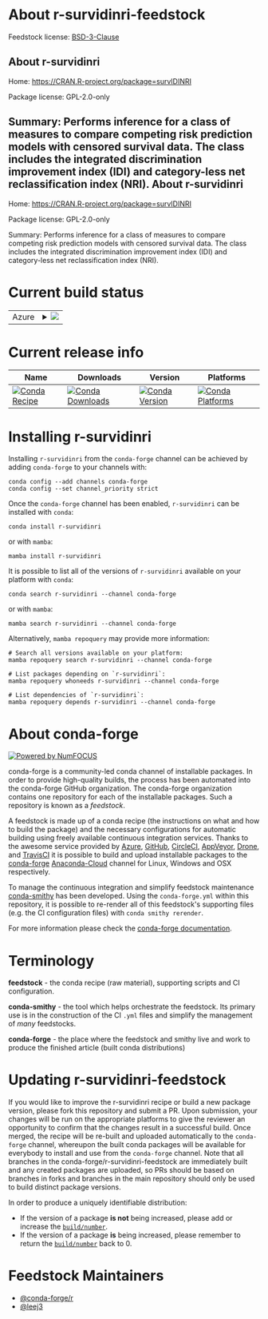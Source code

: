 About r-survidinri-feedstock
============================

Feedstock license: [BSD-3-Clause](https://github.com/conda-forge/r-survidinri-feedstock/blob/main/LICENSE.txt)

About r-survidinri
------------------

Home: https://CRAN.R-project.org/package=survIDINRI

Package license: GPL-2.0-only

Summary: Performs inference for a class of measures to compare competing risk prediction models with censored survival data. The class includes the integrated discrimination improvement index (IDI) and category-less net reclassification index (NRI).
About r-survidinri
------------------

Home: https://CRAN.R-project.org/package=survIDINRI

Package license: GPL-2.0-only

Summary: Performs inference for a class of measures to compare competing risk prediction models with censored survival data. The class includes the integrated discrimination improvement index (IDI) and category-less net reclassification index (NRI).

Current build status
====================


<table>
    
  <tr>
    <td>Azure</td>
    <td>
      <details>
        <summary>
          <a href="https://dev.azure.com/conda-forge/feedstock-builds/_build/latest?definitionId=19270&branchName=main">
            <img src="https://dev.azure.com/conda-forge/feedstock-builds/_apis/build/status/r-survidinri-feedstock?branchName=main">
          </a>
        </summary>
        <table>
          <thead><tr><th>Variant</th><th>Status</th></tr></thead>
          <tbody><tr>
              <td>linux_64_r_base4.2</td>
              <td>
                <a href="https://dev.azure.com/conda-forge/feedstock-builds/_build/latest?definitionId=19270&branchName=main">
                  <img src="https://dev.azure.com/conda-forge/feedstock-builds/_apis/build/status/r-survidinri-feedstock?branchName=main&jobName=linux&configuration=linux%20linux_64_r_base4.2" alt="variant">
                </a>
              </td>
            </tr><tr>
              <td>linux_64_r_base4.3</td>
              <td>
                <a href="https://dev.azure.com/conda-forge/feedstock-builds/_build/latest?definitionId=19270&branchName=main">
                  <img src="https://dev.azure.com/conda-forge/feedstock-builds/_apis/build/status/r-survidinri-feedstock?branchName=main&jobName=linux&configuration=linux%20linux_64_r_base4.3" alt="variant">
                </a>
              </td>
            </tr><tr>
              <td>osx_64_r_base4.2</td>
              <td>
                <a href="https://dev.azure.com/conda-forge/feedstock-builds/_build/latest?definitionId=19270&branchName=main">
                  <img src="https://dev.azure.com/conda-forge/feedstock-builds/_apis/build/status/r-survidinri-feedstock?branchName=main&jobName=osx&configuration=osx%20osx_64_r_base4.2" alt="variant">
                </a>
              </td>
            </tr><tr>
              <td>osx_64_r_base4.3</td>
              <td>
                <a href="https://dev.azure.com/conda-forge/feedstock-builds/_build/latest?definitionId=19270&branchName=main">
                  <img src="https://dev.azure.com/conda-forge/feedstock-builds/_apis/build/status/r-survidinri-feedstock?branchName=main&jobName=osx&configuration=osx%20osx_64_r_base4.3" alt="variant">
                </a>
              </td>
            </tr><tr>
              <td>win_64</td>
              <td>
                <a href="https://dev.azure.com/conda-forge/feedstock-builds/_build/latest?definitionId=19270&branchName=main">
                  <img src="https://dev.azure.com/conda-forge/feedstock-builds/_apis/build/status/r-survidinri-feedstock?branchName=main&jobName=win&configuration=win%20win_64_" alt="variant">
                </a>
              </td>
            </tr>
          </tbody>
        </table>
      </details>
    </td>
  </tr>
</table>

Current release info
====================

| Name | Downloads | Version | Platforms |
| --- | --- | --- | --- |
| [![Conda Recipe](https://img.shields.io/badge/recipe-r--survidinri-green.svg)](https://anaconda.org/conda-forge/r-survidinri) | [![Conda Downloads](https://img.shields.io/conda/dn/conda-forge/r-survidinri.svg)](https://anaconda.org/conda-forge/r-survidinri) | [![Conda Version](https://img.shields.io/conda/vn/conda-forge/r-survidinri.svg)](https://anaconda.org/conda-forge/r-survidinri) | [![Conda Platforms](https://img.shields.io/conda/pn/conda-forge/r-survidinri.svg)](https://anaconda.org/conda-forge/r-survidinri) |

Installing r-survidinri
=======================

Installing `r-survidinri` from the `conda-forge` channel can be achieved by adding `conda-forge` to your channels with:

```
conda config --add channels conda-forge
conda config --set channel_priority strict
```

Once the `conda-forge` channel has been enabled, `r-survidinri` can be installed with `conda`:

```
conda install r-survidinri
```

or with `mamba`:

```
mamba install r-survidinri
```

It is possible to list all of the versions of `r-survidinri` available on your platform with `conda`:

```
conda search r-survidinri --channel conda-forge
```

or with `mamba`:

```
mamba search r-survidinri --channel conda-forge
```

Alternatively, `mamba repoquery` may provide more information:

```
# Search all versions available on your platform:
mamba repoquery search r-survidinri --channel conda-forge

# List packages depending on `r-survidinri`:
mamba repoquery whoneeds r-survidinri --channel conda-forge

# List dependencies of `r-survidinri`:
mamba repoquery depends r-survidinri --channel conda-forge
```


About conda-forge
=================

[![Powered by
NumFOCUS](https://img.shields.io/badge/powered%20by-NumFOCUS-orange.svg?style=flat&colorA=E1523D&colorB=007D8A)](https://numfocus.org)

conda-forge is a community-led conda channel of installable packages.
In order to provide high-quality builds, the process has been automated into the
conda-forge GitHub organization. The conda-forge organization contains one repository
for each of the installable packages. Such a repository is known as a *feedstock*.

A feedstock is made up of a conda recipe (the instructions on what and how to build
the package) and the necessary configurations for automatic building using freely
available continuous integration services. Thanks to the awesome service provided by
[Azure](https://azure.microsoft.com/en-us/services/devops/), [GitHub](https://github.com/),
[CircleCI](https://circleci.com/), [AppVeyor](https://www.appveyor.com/),
[Drone](https://cloud.drone.io/welcome), and [TravisCI](https://travis-ci.com/)
it is possible to build and upload installable packages to the
[conda-forge](https://anaconda.org/conda-forge) [Anaconda-Cloud](https://anaconda.org/)
channel for Linux, Windows and OSX respectively.

To manage the continuous integration and simplify feedstock maintenance
[conda-smithy](https://github.com/conda-forge/conda-smithy) has been developed.
Using the ``conda-forge.yml`` within this repository, it is possible to re-render all of
this feedstock's supporting files (e.g. the CI configuration files) with ``conda smithy rerender``.

For more information please check the [conda-forge documentation](https://conda-forge.org/docs/).

Terminology
===========

**feedstock** - the conda recipe (raw material), supporting scripts and CI configuration.

**conda-smithy** - the tool which helps orchestrate the feedstock.
                   Its primary use is in the construction of the CI ``.yml`` files
                   and simplify the management of *many* feedstocks.

**conda-forge** - the place where the feedstock and smithy live and work to
                  produce the finished article (built conda distributions)


Updating r-survidinri-feedstock
===============================

If you would like to improve the r-survidinri recipe or build a new
package version, please fork this repository and submit a PR. Upon submission,
your changes will be run on the appropriate platforms to give the reviewer an
opportunity to confirm that the changes result in a successful build. Once
merged, the recipe will be re-built and uploaded automatically to the
`conda-forge` channel, whereupon the built conda packages will be available for
everybody to install and use from the `conda-forge` channel.
Note that all branches in the conda-forge/r-survidinri-feedstock are
immediately built and any created packages are uploaded, so PRs should be based
on branches in forks and branches in the main repository should only be used to
build distinct package versions.

In order to produce a uniquely identifiable distribution:
 * If the version of a package **is not** being increased, please add or increase
   the [``build/number``](https://docs.conda.io/projects/conda-build/en/latest/resources/define-metadata.html#build-number-and-string).
 * If the version of a package **is** being increased, please remember to return
   the [``build/number``](https://docs.conda.io/projects/conda-build/en/latest/resources/define-metadata.html#build-number-and-string)
   back to 0.

Feedstock Maintainers
=====================

* [@conda-forge/r](https://github.com/conda-forge/r/)
* [@leej3](https://github.com/leej3/)

